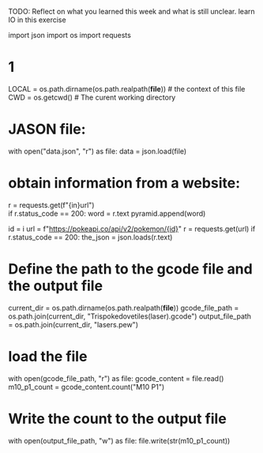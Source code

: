 TODO: Reflect on what you learned this week and what is still unclear.
learn IO in this exercise

import json
import os
import requests

# 1

LOCAL = os.path.dirname(os.path.realpath(**file**)) # the context of this file
CWD = os.getcwd() # The curent working directory

# JASON file:

with open("data.json", "r") as file:
data = json.load(file)

# obtain information from a website:

r = requests.get(f"{in}url")  
if r.status_code == 200:
word = r.text
pyramid.append(word)

id = i
url = f"https://pokeapi.co/api/v2/pokemon/{id}"
r = requests.get(url)
if r.status_code == 200:
the_json = json.loads(r.text)

# Define the path to the gcode file and the output file

current_dir = os.path.dirname(os.path.realpath(**file**))
gcode_file_path = os.path.join(current_dir, "Trispokedovetiles(laser).gcode")
output_file_path = os.path.join(current_dir, "lasers.pew")

# load the file

with open(gcode_file_path, "r") as file:
gcode_content = file.read()
m10_p1_count = gcode_content.count("M10 P1")

# Write the count to the output file

with open(output_file_path, "w") as file:
file.write(str(m10_p1_count))
